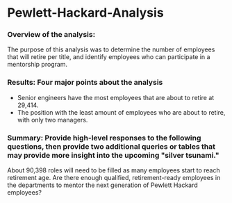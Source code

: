 # Pewlett-Hackard-Analysis
### Overview of the analysis: 
The purpose of this analysis was to determine the number of employees that will retire per title, and identify employees who can participate in a mentorship program.


### Results: Four major points about the analysis
- Senior engineers have the most employees that are about to retire at 29,414. 
- The position with the least amount of employees who are about to retire, with only two managers.



### Summary: Provide high-level responses to the following questions, then provide two additional queries or tables that may provide more insight into the upcoming "silver tsunami."
About 90,398 roles will need to be filled as many employees start to reach retirement age.
Are there enough qualified, retirement-ready employees in the departments to mentor the next generation of Pewlett Hackard employees?
